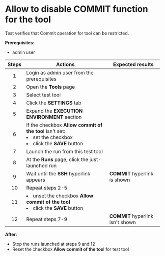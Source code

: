 # Allow to disable COMMIT function for the tool

Test verifies that Commit operation for tool can be restricted.

**Prerequisites**:

- admin user

| Steps | Actions | Expected results |
| :---: | --- | --- |
| 1 | Login as admin user from the prerequisites | |
| 2 | Open the **Tools** page | |
| 3 | Select test tool | |
| 4 | Click the **SETTINGS** tab | |
| 5 | Expand the **EXECUTION ENVIRONMENT** section | |
| 6 | If the checkbox **Allow commit of the tool** isn't set: <li> set the checkbox <li> click the **SAVE** button | |
| 7 | Launch the run from this test tool | |
| 8 | At the **Runs** page, click the just-launched run | |
| 9 | Wait until the **SSH** hyperlink appears | **COMMIT** hyperlink is shown |
| 10 | Repeat steps 2-5 | |
| 11 | <li> unset the checkbox **Allow commit of the tool** <li> click the **SAVE** button | |
| 12 | Repeat steps 7-9 | **COMMIT** hyperlink isn't shown |

**After**:  
- Stop the runs launched at steps 9 and 12
- Reset the checkbox **Allow commit of the tool** for test tool